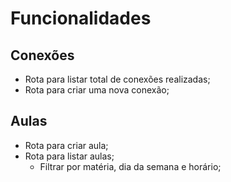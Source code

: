 # Funcionalidades

## Conexões

- Rota para listar total de conexões realizadas;
- Rota para criar uma nova conexão;

## Aulas

- Rota para criar aula;
- Rota para listar aulas;
    - Filtrar por matéria, dia da semana e horário;